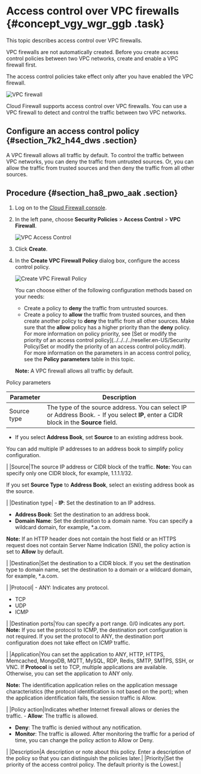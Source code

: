 # Access control over VPC firewalls {#concept_vgy_wgr_ggb .task}

This topic describes access control over VPC firewalls.

VPC firewalls are not automatically created. Before you create access control policies between two VPC networks, create and enable a VPC firewall first.

The access control policies take effect only after you have enabled the VPC firewall.

![VPC firewall](http://static-aliyun-doc.oss-cn-hangzhou.aliyuncs.com/assets/img/83631/156750467448189_en-US.png)

Cloud Firewall supports access control over VPC firewalls. You can use a VPC firewall to detect and control the traffic between two VPC networks.

## Configure an access control policy {#section_7k2_h44_dws .section}

A VPC firewall allows all traffic by default. To control the traffic between VPC networks, you can deny the traffic from untrusted sources. Or, you can allow the traffic from trusted sources and then deny the traffic from all other sources.

## Procedure {#section_ha8_pwo_aak .section}

1.  Log on to the [Cloud Firewall console](https://yundun.console.aliyun.com/?p=cfwnext#/overview).
2.  In the left pane, choose **Security Policies** \> **Access Control** \> **VPC Firewall**.

    ![VPC Access Control](http://static-aliyun-doc.oss-cn-hangzhou.aliyuncs.com/assets/img/83631/156750467448035_en-US.png)

3.  Click **Create**.
4.  In the **Create VPC Firewall Policy** dialog box, configure the access control policy.

    ![Create VPC Firewall Policy](http://static-aliyun-doc.oss-cn-hangzhou.aliyuncs.com/assets/img/83631/156750467548187_en-US.png)

    You can choose either of the following configuration methods based on your needs:

    -   Create a policy to **deny** the traffic from untrusted sources.
    -   Create a policy to **allow** the traffic from trusted sources, and then create another policy to **deny** the traffic from all other sources. Make sure that the **allow** policy has a higher priority than the **deny** policy. For more information on policy priority, see [Set or modify the priority of an access control policy](../../../../reseller.en-US/Security Policy/Set or modify the priority of an access control policy.md#).
    For more information on the parameters in an access control policy, see the **Policy parameters** table in this topic.

    **Note:** A VPC firewall allows all traffic by default.


Policy parameters

|Parameter|Description|
|---------|-----------|
|Source type|The type of the source address. You can select IP or Address Book. -   If you select **IP**, enter a CIDR block in the **Source** field.
-   If you select **Address Book**, set **Source** to an existing address book.

You can add multiple IP addresses to an address book to simplify policy configuration.


 |
|Source|The source IP address or CIDR block of the traffic. **Note:** You can specify only one CIDR block, for example, 1.1.1.1/32.

 If you set **Source Type** to **Address Book**, select an existing address book as the source.

 |
|Destination type| -   **IP**: Set the destination to an IP address.
-   **Address Book**: Set the destination to an address book.
-   **Domain Name**: Set the destination to a domain name. You can specify a wildcard domain, for example, \*.a.com.

**Note:** If an HTTP header does not contain the host field or an HTTPS request does not contain Server Name Indication \(SNI\), the policy action is set to **Allow** by default.


 |
|Destination|Set the destination to a CIDR block. If you set the destination type to domain name, set the destination to a domain or a wildcard domain, for example, \*.a.com.

 |
|Protocol| -   ANY: Indicates any protocol.
-   TCP
-   UDP
-   ICMP

 |
|Destination ports|You can specify a port range. 0/0 indicates any port. **Note:** If you set the protocol to ICMP, the destination port configuration is not required. If you set the protocol to ANY, the destination port configuration does not take effect on ICMP traffic.

 |
|Application|You can set the application to ANY, HTTP, HTTPS, Memcached, MongoDB, MQTT, MySQL, RDP, Redis, SMTP, SMTPS, SSH, or VNC. If **Protocol** is set to TCP, multiple applications are available. Otherwise, you can set the application to ANY only.

 **Note:** The identification application relies on the application message characteristics \(the protocol identification is not based on the port\); when the application identification fails, the session traffic is Allow.

 |
|Policy action|Indicates whether Internet firewall allows or denies the traffic. -   **Allow**: The traffic is allowed.
-   **Deny**: The traffic is denied without any notification.
-   **Monitor**: The traffic is allowed. After monitoring the traffic for a period of time, you can change the policy action to Allow or Deny.

 |
|Description|A description or note about this policy. Enter a description of the policy so that you can distinguish the policies later.|
|Priority|Set the priority of the access control policy. The default priority is the Lowest.|

